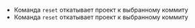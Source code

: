 
* Команда `reset` откатывает проект к выбранному коммиту
* Команда `reset` откатывает проект к выбранному коммиту

